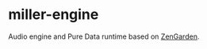 # miller-engine

Audio engine and Pure Data runtime based on
[ZenGarden](https://github.com/miller-app/ZenGarden).
